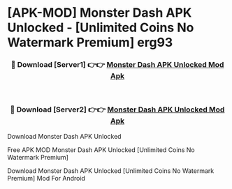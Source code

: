 # [APK-MOD] Monster Dash APK Unlocked - [Unlimited Coins No Watermark Premium] erg93



<div align="center">
<h3>🔴 Download [Server1] 👉👉 <a href="https://momento.my/?title=Monster_Dash_APK_Unlocked">Monster Dash APK Unlocked Mod Apk</a></h3><br>

<h3>🔴 Download [Server2] 👉👉 <a href="https://momento.my/?title=Monster_Dash_APK_Unlocked">Monster Dash APK Unlocked Mod Apk</a></h3>
</div>



Download Monster Dash APK Unlocked 

Free APK MOD Monster Dash APK Unlocked [Unlimited Coins No Watermark Premium]

Download Monster Dash APK Unlocked [Unlimited Coins No Watermark Premium] Mod For Android
